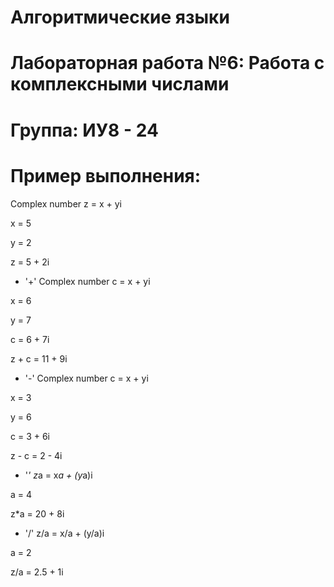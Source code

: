 # Алгоритмические языки
# Лабораторная работа №6: Работа с комплексными числами
# Группа: ИУ8 - 24
# Пример выполнения:

   Complex number z = x + yi
   
x = 5

y = 2

z = 5 + 2i

- '+' Complex number c = x + yi
   
x = 6

y = 7

c = 6 + 7i

z + c = 11 + 9i

- '-' Complex number c = x + yi
   
x = 3

y = 6

c = 3 + 6i

z - c = 2 - 4i

- '*' z*a = x*a + (y*a)i
   
a = 4

z*a = 20 + 8i

- '/' z/a = x/a + (y/a)i
   
a = 2

z/a = 2.5 + 1i

